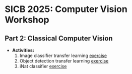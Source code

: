 # SICB 2025: Computer Vision Workshop

## Part 2: Classical Computer Vision
* **Activities:**
  1. Image classifier transfer learning [exercise]([https://github.com/Crall-Lab/SICB2025_CV/deepLearningNotebooks/1_training/SICB_CNN_transferLearning.ipynb](https://github.com/Crall-Lab/SICB2025_CV/blob/activity_testing/deepLearningNotebooks/1_training/SICB2025_objDetect.ipynb))
  2. Object detection transfer learning [exercise](https://github.com/Crall-Lab/SICB2025_CV/tree/deepLearningNotebooks/1_training/SICB2025_objDetect.ipynb)
  3. iNat classifier [exercise](https://github.com/Crall-Lab/SICB2025_CV/tree/deepLearningNotebooks/1_training/iNat_SICB_CNN_transferLearning.ipynb)
